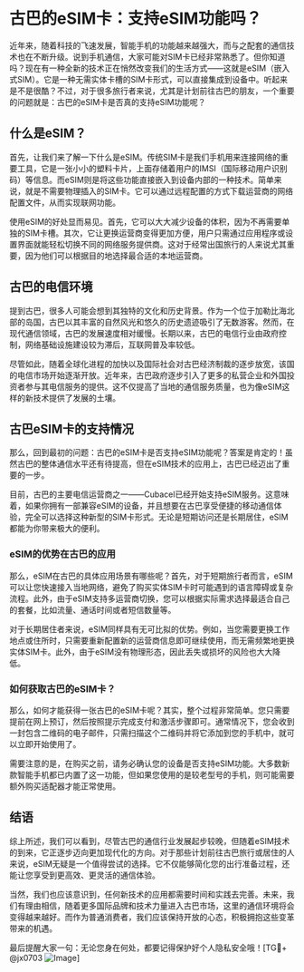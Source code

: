 # 古巴的eSIM卡：支持eSIM功能吗？

近年来，随着科技的飞速发展，智能手机的功能越来越强大，而与之配套的通信技术也在不断升级。说到手机通信，大家可能对SIM卡已经非常熟悉了。但你知道吗？现在有一种全新的技术正在悄然改变我们的生活方式——这就是eSIM（嵌入式SIM）。它是一种无需实体卡槽的SIM卡形式，可以直接集成到设备中。听起来是不是很酷？不过，对于很多旅行者来说，尤其是计划前往古巴的朋友，一个重要的问题就是：古巴的eSIM卡是否真的支持eSIM功能呢？

## 什么是eSIM？

首先，让我们来了解一下什么是eSIM。传统SIM卡是我们手机用来连接网络的重要工具，它是一张小小的塑料卡片，上面存储着用户的IMSI（国际移动用户识别码）等信息。而eSIM则是将这些功能直接嵌入到设备内部的一种技术。简单来说，就是不需要物理插入的SIM卡。它可以通过远程配置的方式下载运营商的网络配置文件，从而实现联网功能。

使用eSIM的好处显而易见。首先，它可以大大减少设备的体积，因为不再需要单独的SIM卡槽。其次，它让更换运营商变得更加方便，用户只需通过应用程序或设置界面就能轻松切换不同的网络服务提供商。这对于经常出国旅行的人来说尤其重要，因为他们可以根据目的地选择最合适的本地运营商。

## 古巴的电信环境

提到古巴，很多人可能会想到其独特的文化和历史背景。作为一个位于加勒比海北部的岛国，古巴以其丰富的自然风光和悠久的历史遗迹吸引了无数游客。然而，在现代通信领域，古巴的发展速度相对缓慢。长期以来，古巴的电信行业由政府控制，网络基础设施建设较为滞后，互联网普及率较低。

尽管如此，随着全球化进程的加快以及国际社会对古巴经济制裁的逐步放宽，该国的电信市场开始逐渐开放。近年来，古巴政府逐步引入了更多的私营企业和外国投资者参与其电信服务的提供。这不仅提高了当地的通信服务质量，也为像eSIM这样的新技术提供了发展的土壤。

## 古巴eSIM卡的支持情况

那么，回到最初的问题：古巴的eSIM卡是否支持eSIM功能呢？答案是肯定的！虽然古巴的整体通信水平还有待提高，但在eSIM技术的应用上，古巴已经迈出了重要的一步。

目前，古巴的主要电信运营商之一——Cubacel已经开始支持eSIM服务。这意味着，如果你拥有一部兼容eSIM的设备，并且想要在古巴享受便捷的移动通信体验，完全可以选择这种新型的SIM卡形式。无论是短期访问还是长期居住，eSIM都能为你带来极大的便利。

### eSIM的优势在古巴的应用

那么，eSIM在古巴的具体应用场景有哪些呢？首先，对于短期旅行者而言，eSIM可以让您快速接入当地网络，避免了购买实体SIM卡时可能遇到的语言障碍或复杂流程。此外，由于eSIM支持多运营商切换，您可以根据实际需求选择最适合自己的套餐，比如流量、通话时间或者短信数量等。

对于长期居住者来说，eSIM同样具有无可比拟的优势。例如，当您需要更换工作地点或住所时，只需要重新配置新的运营商信息即可继续使用，而无需频繁地更换实体SIM卡。此外，由于eSIM没有物理形态，因此丢失或损坏的风险也大大降低。

### 如何获取古巴的eSIM卡？

那么，如何才能获得一张古巴的eSIM卡呢？其实，整个过程非常简单。您只需要提前在网上预订，然后按照提示完成支付和激活步骤即可。通常情况下，您会收到一封包含二维码的电子邮件，只需扫描这个二维码并将它添加到您的手机中，就可以立即开始使用了。

需要注意的是，在购买之前，请务必确认您的设备是否支持eSIM功能。大多数新款智能手机都已内置了这一功能，但如果您使用的是较老型号的手机，则可能需要额外购买适配器才能正常使用。

## 结语

综上所述，我们可以看到，尽管古巴的通信行业发展起步较晚，但随着eSIM技术的到来，它正逐步迈向更加现代化的方向。对于那些计划前往古巴旅行或居住的人来说，eSIM无疑是一个值得尝试的选择。它不仅能够简化您的出行准备过程，还能让您享受到更高效、更灵活的通信体验。

当然，我们也应该意识到，任何新技术的应用都需要时间和实践去完善。未来，我们有理由相信，随着更多国际品牌和技术力量进入古巴市场，这里的通信环境将会变得越来越好。而作为普通消费者，我们应该保持开放的心态，积极拥抱这些变革带来的机遇。

最后提醒大家一句：无论您身在何处，都要记得保护好个人隐私安全哦！[TG💪+ @jx0703 ![Image](https://github.com/user-attachments/assets/dbca1d08-cadb-493c-b0ec-ad6f7a83f270)]